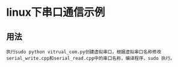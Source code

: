 # linux下串口通信示例
## 用法
    执行sudo python vitrual_com.py创建虚拟串口，根据虚拟串口名称修改serial_write.cpp和serial_read.cpp中的串口名称，编译程序，sudo 执行。
